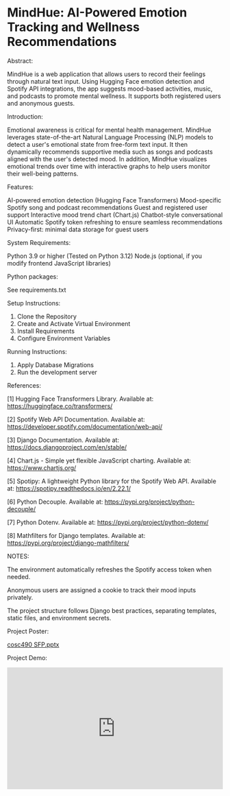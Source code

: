 # MindHue: AI-Powered Emotion Tracking and Wellness Recommendations

Abstract:

MindHue is a web application that allows users to record their feelings through natural text input.
Using Hugging Face emotion detection and Spotify API integrations, the app suggests mood-based activities,
music, and podcasts to promote mental wellness. It supports both registered users and anonymous guests.

Introduction:

Emotional awareness is critical for mental health management.
MindHue leverages state-of-the-art Natural Language Processing (NLP) models to detect a user's emotional state from free-form text input.
It then dynamically recommends supportive media such as songs and podcasts aligned with the user's detected mood.
In addition, MindHue visualizes emotional trends over time with interactive graphs to help users monitor their well-being patterns.

Features:

AI-powered emotion detection (Hugging Face Transformers)
Mood-specific Spotify song and podcast recommendations
Guest and registered user support
Interactive mood trend chart (Chart.js)
Chatbot-style conversational UI
Automatic Spotify token refreshing to ensure seamless recommendations
Privacy-first: minimal data storage for guest users

System Requirements:

Python 3.9 or higher (Tested on Python 3.12)
Node.js (optional, if you modify frontend JavaScript libraries)

Python packages:

See requirements.txt

Setup Instructions:

1. Clone the Repository
2. Create and Activate Virtual Environment
3. Install Requirements
4. Configure Environment Variables

Running Instructions:

1. Apply Database Migrations
2. Run the development server

References:

[1] Hugging Face Transformers Library. Available at: https://huggingface.co/transformers/

[2] Spotify Web API Documentation. Available at: https://developer.spotify.com/documentation/web-api/

[3] Django Documentation. Available at: https://docs.djangoproject.com/en/stable/

[4] Chart.js - Simple yet flexible JavaScript charting. Available at: https://www.chartjs.org/

[5] Spotipy: A lightweight Python library for the Spotify Web API. Available at: https://spotipy.readthedocs.io/en/2.22.1/

[6] Python Decouple. Available at: https://pypi.org/project/python-decouple/

[7] Python Dotenv. Available at: https://pypi.org/project/python-dotenv/

[8] Mathfilters for Django templates. Available at: https://pypi.org/project/django-mathfilters/


NOTES:

The environment automatically refreshes the Spotify access token when needed.

Anonymous users are assigned a cookie to track their mood inputs privately.

The project structure follows Django best practices, separating templates, static files, and environment secrets.


Project Poster:

[cosc490 SFP.pptx](https://github.com/user-attachments/files/19927053/cosc490.SFP.pptx)

Project Demo:

<div style="position: relative; padding-bottom: 56.25%; height: 0;"><iframe src="https://www.loom.com/embed/1a1fe613503d4e978504fd330be8f769?sid=8754bd4e-fd97-470c-8562-7069605204ea" frameborder="0" webkitallowfullscreen mozallowfullscreen allowfullscreen style="position: absolute; top: 0; left: 0; width: 100%; height: 100%;"></iframe></div>
